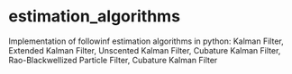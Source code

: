 # estimation_algorithms
 Implementation of followinf estimation algorithms in python: Kalman Filter, Extended Kalman Filter, Unscented Kalman Filter, Cubature Kalman Filter, Rao-Blackwellized Particle Filter, Cubature Kalman Filter
